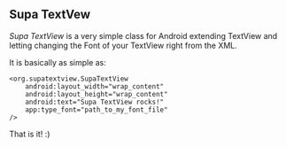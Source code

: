 Supa TextVew
------------

_Supa TextView_ is a very simple class for Android extending TextView and letting changing the Font of your TextView right from the XML.

It is basically as simple as:

	<org.supatextview.SupaTextView
	    android:layout_width="wrap_content"
	    android:layout_height="wrap_content"
	    android:text="Supa TextView rocks!" 
	    app:type_font="path_to_my_font_file"
	/>

That is it! :)